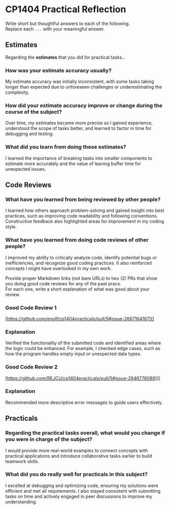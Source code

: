 # CP1404 Practical Reflection

Write short but thoughtful answers to each of the following.  
Replace each `...` with your meaningful answer.

## Estimates

Regarding the **estimates** that you did for practical tasks...

### How was your estimate accuracy usually?

My estimate accuracy was initially inconsistent, with some tasks taking longer than expected due to unforeseen challenges or underestimating the complexity.

### How did your estimate accuracy improve or change during the course of the subject?

Over time, my estimates became more precise as I gained experience, understood the scope of tasks better, and learned to factor in time for debugging and testing.

### What did you learn from doing these estimates?

I learned the importance of breaking tasks into smaller components to estimate more accurately and the value of leaving buffer time for unexpected issues.

## Code Reviews

### What have you learned from being reviewed by other people?

I learned how others approach problem-solving and gained insight into best practices, such as improving code readability and following conventions. Constructive feedback also highlighted areas for improvement in my coding style.

### What have you learned from doing code reviews of other people?

I improved my ability to critically analyze code, identify potential bugs or inefficiencies, and recognize good coding practices. It also reinforced concepts I might have overlooked in my own work.



Provide proper Markdown links (not bare URLs) to two (2) PRs that show you doing good code reviews for any of the past
pracs.  
For each one, write a short explanation of what was good about your review.

### Good Code Review 1

[https://github.com/enolf/cp1404practicals/pull/5#issue-2667164167]()

### Explanation

Verified the functionality of the submitted code and identified areas where the logic could be enhanced. For example, I checked edge cases, such as how the program handles empty input or unexpected data types.
### Good Code Review 2

[https://github.com/REJCU/cp1404practicals/pull/5#issue-2646778089]()

### Explanation

Recommended more descriptive error messages to guide users effectively.

## Practicals

### Regarding the **practical tasks** overall, what would you change if you were in charge of the subject?

I would provide more real-world examples to connect concepts with practical applications and introduce collaborative tasks earlier to build teamwork skills.

### What did you do really well for practicals in this subject?

I excelled at debugging and optimizing code, ensuring my solutions were efficient and met all requirements. I also stayed consistent with submitting tasks on time and actively engaged in peer discussions to improve my understanding.
